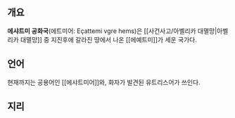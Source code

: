 
## 개요
**에샤트미 공화국**(에트미어: Eçattemi vgre hems)은 [[사건사고/아벨리카 대멸망|아벨리카 대멸망]] 중 지진후에 갈라진 땅에서 나온 [[에예트미]]가 세운 국가다.

## 언어

현재까지는 공용어인 [[에샤트미어]]와, 화자가 발견된 유트리스어가 쓰인다.

## 지리